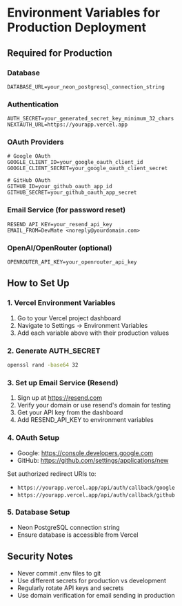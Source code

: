 # Environment Variables for Production Deployment

## Required for Production

### Database
```
DATABASE_URL=your_neon_postgresql_connection_string
```

### Authentication
```
AUTH_SECRET=your_generated_secret_key_minimum_32_chars
NEXTAUTH_URL=https://yourapp.vercel.app
```

### OAuth Providers
```
# Google OAuth
GOOGLE_CLIENT_ID=your_google_oauth_client_id
GOOGLE_CLIENT_SECRET=your_google_oauth_client_secret

# GitHub OAuth  
GITHUB_ID=your_github_oauth_app_id
GITHUB_SECRET=your_github_oauth_app_secret
```

### Email Service (for password reset)
```
RESEND_API_KEY=your_resend_api_key
EMAIL_FROM=DevMate <noreply@yourdomain.com>
```

### OpenAI/OpenRouter (optional)
```
OPENROUTER_API_KEY=your_openrouter_api_key
```

## How to Set Up

### 1. Vercel Environment Variables
1. Go to your Vercel project dashboard
2. Navigate to Settings → Environment Variables
3. Add each variable above with their production values

### 2. Generate AUTH_SECRET
```bash
openssl rand -base64 32
```

### 3. Set up Email Service (Resend)
1. Sign up at https://resend.com
2. Verify your domain or use resend's domain for testing
3. Get your API key from the dashboard
4. Add RESEND_API_KEY to environment variables

### 4. OAuth Setup
- Google: https://console.developers.google.com
- GitHub: https://github.com/settings/applications/new

Set authorized redirect URIs to:
- `https://yourapp.vercel.app/api/auth/callback/google`
- `https://yourapp.vercel.app/api/auth/callback/github`

### 5. Database Setup
- Neon PostgreSQL connection string
- Ensure database is accessible from Vercel

## Security Notes
- Never commit .env files to git
- Use different secrets for production vs development
- Regularly rotate API keys and secrets
- Use domain verification for email sending in production
